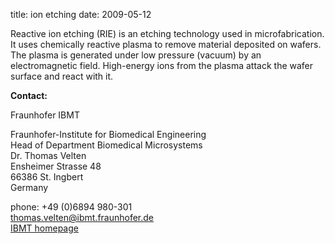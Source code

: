 title: ion etching
date: 2009-05-12  

Reactive ion etching (RIE) is an etching technology used in microfabrication. It uses chemically reactive plasma to remove material deposited on wafers. The plasma is generated under low pressure (vacuum) by an electromagnetic field. High-energy ions from the plasma attack the wafer surface and react with it.
<!--break-->
__Contact:__

Fraunhofer IBMT
 
Fraunhofer-Institute for Biomedical Engineering  
Head of Department Biomedical Microsystems  
Dr. Thomas Velten  
Ensheimer Strasse 48   
66386 St. Ingbert   
Germany  

phone: +49 (0)6894 980-301   
thomas.velten@ibmt.fraunhofer.de  
[IBMT homepage](http://www.ibmt.fraunhofer.de/fhg/ibmt_en/biomedical_engineering/biomedical_microsystems/microsensors_microfluidics/index.jsp)